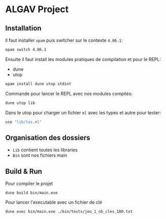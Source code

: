 # ALGAV Project

## Installation

Il faut installer `opam` puis switcher sur le contexte `4.06.1`:

```sh
opam switch 4.06.1
```

Ensuite il faut install les modules pratiques de compilation et pour le REPL:

- dune
- utop

```sh
opam install dune utop stdint
```

Commande pour lancer le REPL avec nos modules compilés:
```sh
dune utop lib
```

Dans le utop pour charger un fichier `ml` avec les types et autre pour tester:

```ocaml
use "lib/tas.ml"
```

## Organisation des dossiers

- `Lib` contient toutes les libraries
- `Bin` sont nos fichiers main

## Build & Run

Pour compiler le projet

```
dune build bin/main.exe
```

Pour lancer l'executable avec un fichier de clé

```
dune exec bin/main.exe ./bin/tests/jeu_1_nb_cles_100.txt
```
